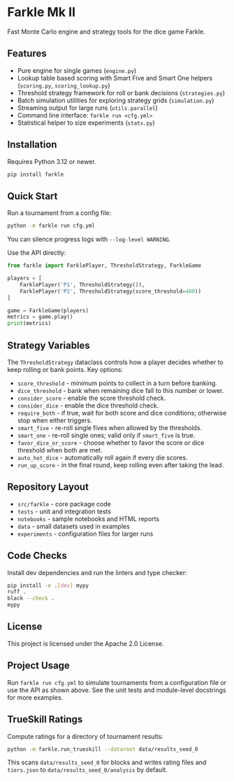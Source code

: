 # Farkle Mk II

Fast Monte Carlo engine and strategy tools for the dice game Farkle.

## Features
- Pure engine for single games (`engine.py`)
- Lookup table based scoring with Smart Five and Smart One helpers (`scoring.py`, `scoring_lookup.py`)
- Threshold strategy framework for roll or bank decisions (`strategies.py`)
- Batch simulation utilities for exploring strategy grids (`simulation.py`)
- Streaming output for large runs (``utils.parallel``)
- Command line interface: `farkle run <cfg.yml>`
- Statistical helper to size experiments (`stats.py`)

## Installation
Requires Python 3.12 or newer.

```bash
pip install farkle
```

## Quick Start
Run a tournament from a config file:

```bash
python -m farkle run cfg.yml
```

You can silence progress logs with `--log-level WARNING`.

Use the API directly:

```python
from farkle import FarklePlayer, ThresholdStrategy, FarkleGame

players = [
    FarklePlayer('P1', ThresholdStrategy()),
    FarklePlayer('P2', ThresholdStrategy(score_threshold=400))
]

game = FarkleGame(players)
metrics = game.play()
print(metrics)
```

## Strategy Variables
The `ThresholdStrategy` dataclass controls how a player decides
whether to keep rolling or bank points. Key options:

- `score_threshold` - minimum points to collect in a turn before banking.
- `dice_threshold` - bank when remaining dice fall to this number or lower.
- `consider_score` - enable the score threshold check.
- `consider_dice` - enable the dice threshold check.
- `require_both` - if true, wait for both score and dice conditions;
  otherwise stop when either triggers.
- `smart_five` - re-roll single fives when allowed by the thresholds.
- `smart_one` - re-roll single ones; valid only if `smart_five` is true.
- `favor_dice_or_score` - choose whether to favor the score or dice threshold when both are met.
- `auto_hot_dice` - automatically roll again if every die scores.
- `run_up_score` - in the final round, keep rolling even after taking the lead.

## Repository Layout
- `src/farkle` - core package code
- `tests` - unit and integration tests
- `notebooks` - sample notebooks and HTML reports
- `data` - small datasets used in examples
- `experiments` - configuration files for larger runs

## Code Checks
Install dev dependencies and run the linters and type checker:

```bash
pip install -e .[dev] mypy
ruff .
black --check .
mypy
```
## License
This project is licensed under the Apache 2.0 License.

## Project Usage
Run `farkle run cfg.yml` to simulate tournaments from a configuration file or use
the API as shown above. See the unit tests and module-level docstrings for more
examples.

## TrueSkill Ratings
Compute ratings for a directory of tournament results:

```bash
python -m farkle.run_trueskill --dataroot data/results_seed_0
```

This scans `data/results_seed_0` for blocks and writes rating files and
`tiers.json` to `data/results_seed_0/analysis` by default.
